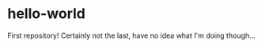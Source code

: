 hello-world
===========

First repository!
Certainly not the last, have no idea what I'm doing though...
